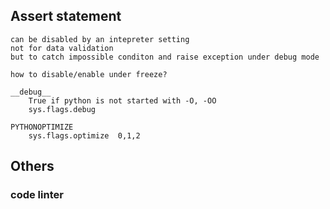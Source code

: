 ## Assert statement
    can be disabled by an intepreter setting
    not for data validation
    but to catch impossible conditon and raise exception under debug mode
    
    how to disable/enable under freeze?

    __debug__
        True if python is not started with -O, -OO
        sys.flags.debug

    PYTHONOPTIMIZE
        sys.flags.optimize  0,1,2
    
## Others
### code linter
